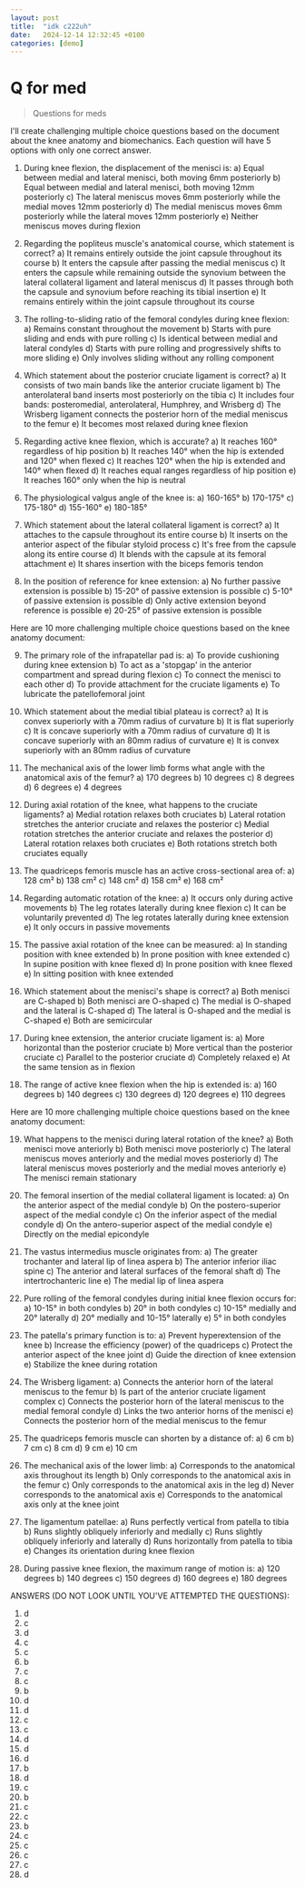 ```yaml
---
layout: post
title:  "idk c222uh"
date:   2024-12-14 12:32:45 +0100
categories: [demo]
---
```


# Q for med
> Questions for meds




I'll create challenging multiple choice questions based on the document about the knee anatomy and biomechanics. Each question will have 5 options with only one correct answer.

1. During knee flexion, the displacement of the menisci is:
a) Equal between medial and lateral menisci, both moving 6mm posteriorly
b) Equal between medial and lateral menisci, both moving 12mm posteriorly
c) The lateral meniscus moves 6mm posteriorly while the medial moves 12mm posteriorly
d) The medial meniscus moves 6mm posteriorly while the lateral moves 12mm posteriorly
e) Neither meniscus moves during flexion

2. Regarding the popliteus muscle's anatomical course, which statement is correct?
a) It remains entirely outside the joint capsule throughout its course
b) It enters the capsule after passing the medial meniscus
c) It enters the capsule while remaining outside the synovium between the lateral collateral ligament and lateral meniscus
d) It passes through both the capsule and synovium before reaching its tibial insertion
e) It remains entirely within the joint capsule throughout its course

3. The rolling-to-sliding ratio of the femoral condyles during knee flexion:
a) Remains constant throughout the movement
b) Starts with pure sliding and ends with pure rolling
c) Is identical between medial and lateral condyles
d) Starts with pure rolling and progressively shifts to more sliding
e) Only involves sliding without any rolling component

4. Which statement about the posterior cruciate ligament is correct?
a) It consists of two main bands like the anterior cruciate ligament
b) The anterolateral band inserts most posteriorly on the tibia
c) It includes four bands: posteromedial, anterolateral, Humphrey, and Wrisberg
d) The Wrisberg ligament connects the posterior horn of the medial meniscus to the femur
e) It becomes most relaxed during knee flexion

5. Regarding active knee flexion, which is accurate?
a) It reaches 160° regardless of hip position
b) It reaches 140° when the hip is extended and 120° when flexed
c) It reaches 120° when the hip is extended and 140° when flexed
d) It reaches equal ranges regardless of hip position
e) It reaches 160° only when the hip is neutral

6. The physiological valgus angle of the knee is:
a) 160-165°
b) 170-175°
c) 175-180°
d) 155-160°
e) 180-185°

7. Which statement about the lateral collateral ligament is correct?
a) It attaches to the capsule throughout its entire course
b) It inserts on the anterior aspect of the fibular styloid process
c) It's free from the capsule along its entire course
d) It blends with the capsule at its femoral attachment
e) It shares insertion with the biceps femoris tendon

8. In the position of reference for knee extension:
a) No further passive extension is possible
b) 15-20° of passive extension is possible
c) 5-10° of passive extension is possible
d) Only active extension beyond reference is possible
e) 20-25° of passive extension is possible


Here are 10 more challenging multiple choice questions based on the knee anatomy document:

9. The primary role of the infrapatellar pad is:
a) To provide cushioning during knee extension
b) To act as a 'stopgap' in the anterior compartment and spread during flexion
c) To connect the menisci to each other
d) To provide attachment for the cruciate ligaments
e) To lubricate the patellofemoral joint

10. Which statement about the medial tibial plateau is correct?
a) It is convex superiorly with a 70mm radius of curvature
b) It is flat superiorly
c) It is concave superiorly with a 70mm radius of curvature
d) It is concave superiorly with an 80mm radius of curvature
e) It is convex superiorly with an 80mm radius of curvature

11. The mechanical axis of the lower limb forms what angle with the anatomical axis of the femur?
a) 170 degrees
b) 10 degrees
c) 8 degrees
d) 6 degrees
e) 4 degrees

12. During axial rotation of the knee, what happens to the cruciate ligaments?
a) Medial rotation relaxes both cruciates
b) Lateral rotation stretches the anterior cruciate and relaxes the posterior
c) Medial rotation stretches the anterior cruciate and relaxes the posterior
d) Lateral rotation relaxes both cruciates
e) Both rotations stretch both cruciates equally

13. The quadriceps femoris muscle has an active cross-sectional area of:
a) 128 cm²
b) 138 cm²
c) 148 cm²
d) 158 cm²
e) 168 cm²

14. Regarding automatic rotation of the knee:
a) It occurs only during active movements
b) The leg rotates laterally during knee flexion
c) It can be voluntarily prevented
d) The leg rotates laterally during knee extension
e) It only occurs in passive movements

15. The passive axial rotation of the knee can be measured:
a) In standing position with knee extended
b) In prone position with knee extended
c) In supine position with knee flexed
d) In prone position with knee flexed
e) In sitting position with knee extended

16. Which statement about the menisci's shape is correct?
a) Both menisci are C-shaped
b) Both menisci are O-shaped
c) The medial is O-shaped and the lateral is C-shaped
d) The lateral is O-shaped and the medial is C-shaped
e) Both are semicircular

17. During knee extension, the anterior cruciate ligament is:
a) More horizontal than the posterior cruciate
b) More vertical than the posterior cruciate
c) Parallel to the posterior cruciate
d) Completely relaxed
e) At the same tension as in flexion

18. The range of active knee flexion when the hip is extended is:
a) 160 degrees
b) 140 degrees
c) 130 degrees
d) 120 degrees
e) 110 degrees


Here are 10 more challenging multiple choice questions based on the knee anatomy document:

19. What happens to the menisci during lateral rotation of the knee?
a) Both menisci move anteriorly
b) Both menisci move posteriorly
c) The lateral meniscus moves anteriorly and the medial moves posteriorly
d) The lateral meniscus moves posteriorly and the medial moves anteriorly
e) The menisci remain stationary

20. The femoral insertion of the medial collateral ligament is located:
a) On the anterior aspect of the medial condyle
b) On the postero-superior aspect of the medial condyle
c) On the inferior aspect of the medial condyle
d) On the antero-superior aspect of the medial condyle
e) Directly on the medial epicondyle

21. The vastus intermedius muscle originates from:
a) The greater trochanter and lateral lip of linea aspera
b) The anterior inferior iliac spine
c) The anterior and lateral surfaces of the femoral shaft
d) The intertrochanteric line
e) The medial lip of linea aspera

22. Pure rolling of the femoral condyles during initial knee flexion occurs for:
a) 10-15° in both condyles
b) 20° in both condyles
c) 10-15° medially and 20° laterally
d) 20° medially and 10-15° laterally
e) 5° in both condyles

23. The patella's primary function is to:
a) Prevent hyperextension of the knee
b) Increase the efficiency (power) of the quadriceps
c) Protect the anterior aspect of the knee joint
d) Guide the direction of knee extension
e) Stabilize the knee during rotation

24. The Wrisberg ligament:
a) Connects the anterior horn of the lateral meniscus to the femur
b) Is part of the anterior cruciate ligament complex
c) Connects the posterior horn of the lateral meniscus to the medial femoral condyle
d) Links the two anterior horns of the menisci
e) Connects the posterior horn of the medial meniscus to the femur

25. The quadriceps femoris muscle can shorten by a distance of:
a) 6 cm
b) 7 cm
c) 8 cm
d) 9 cm
e) 10 cm

26. The mechanical axis of the lower limb:
a) Corresponds to the anatomical axis throughout its length
b) Only corresponds to the anatomical axis in the femur
c) Only corresponds to the anatomical axis in the leg
d) Never corresponds to the anatomical axis
e) Corresponds to the anatomical axis only at the knee joint

27. The ligamentum patellae:
a) Runs perfectly vertical from patella to tibia
b) Runs slightly obliquely inferiorly and medially
c) Runs slightly obliquely inferiorly and laterally
d) Runs horizontally from patella to tibia
e) Changes its orientation during knee flexion

28. During passive knee flexion, the maximum range of motion is:
a) 120 degrees
b) 140 degrees
c) 150 degrees
d) 160 degrees
e) 180 degrees






ANSWERS (DO NOT LOOK UNTIL YOU'VE ATTEMPTED THE QUESTIONS):


1. d
2. c
3. d
4. c
5. c
6. b
7. c
8. c
9. b
10. d
11. d
12. c
13. c
14. d
15. d
16. d
17. b
18. d
19. c
20. b
21. c
22. c
23. b
24. c
25. c
26. c
27. c
28. d
